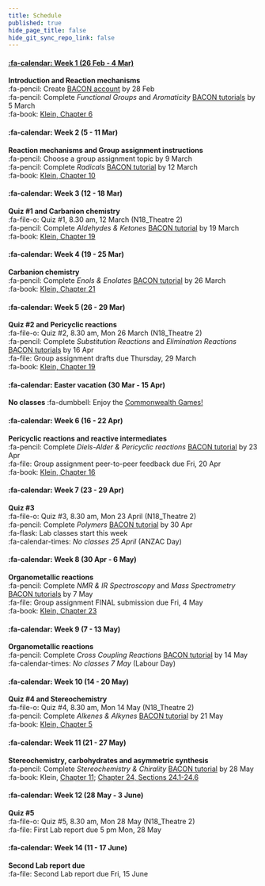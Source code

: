 ```yaml
---
title: Schedule
published: true
hide_page_title: false
hide_git_sync_repo_link: false
---
```


#### [:fa-calendar: Week 1 (26 Feb - 4 Mar)](/home/week-01)
**Introduction and Reaction mechanisms**  
:fa-pencil: Create [BACON account](https://learnbacon.com/) by 28 Feb  
:fa-pencil: Complete _Functional Groups_ and _Aromaticity_ [BACON tutorials](https://learnbacon.com/) by 5 March  
:fa-book: [Klein, Chapter 6](https://ebookcentral-proquest-com.libraryproxy.griffith.edu.au/lib/griffith/reader.action?docID=4806589&ppg=246)

#### :fa-calendar: Week 2 (5 - 11 Mar)
**Reaction mechanisms and Group assignment instructions**  
:fa-pencil: Choose a group assignment topic by 9 March   
:fa-pencil: Complete _Radicals_ [BACON tutorial](https://learnbacon.com/) by 12 March  
:fa-book: [Klein, Chapter 10](https://ebookcentral-proquest-com.libraryproxy.griffith.edu.au/lib/griffith/reader.action?docID=4806589&ppg=455)  

#### :fa-calendar: Week 3 (12 - 18 Mar)
**Quiz #1 and Carbanion chemistry**   
:fa-file-o: Quiz #1, 8.30 am, 12 March (N18_Theatre 2)  
:fa-pencil: Complete _Aldehydes & Ketones_ [BACON tutorial](https://learnbacon.com/) by 19 March  
:fa-book: [Klein, Chapter 19](https://ebookcentral-proquest-com.libraryproxy.griffith.edu.au/lib/griffith/reader.action?docID=4806589&ppg=864)  

#### :fa-calendar: Week 4 (19 - 25 Mar)
**Carbanion chemistry**   
:fa-pencil: Complete _Enols & Enolates_ [BACON tutorial](https://learnbacon.com/) by 26 March  
:fa-book: [Klein, Chapter 21](https://ebookcentral-proquest-com.libraryproxy.griffith.edu.au/lib/griffith/reader.action?docID=4806589&ppg=974)   

#### :fa-calendar: Week 5 (26 - 29 Mar)
**Quiz #2 and Pericyclic reactions**   
:fa-file-o: Quiz #2, 8.30 am, Mon 26 March (N18_Theatre 2)  
:fa-pencil: Complete _Substitution Reactions_ and _Elimination Reactions_ [BACON tutorials](https://learnbacon.com/) by 16 Apr  
:fa-file: Group assignment drafts due Thursday, 29 March  
:fa-book: [Klein, Chapter 19](https://ebookcentral-proquest-com.libraryproxy.griffith.edu.au/lib/griffith/reader.action?docID=4806589&ppg=864)  

#### :fa-calendar: Easter vacation (30 Mar - 15 Apr)
**No classes**
:fa-dumbbell: Enjoy the [Commonwealth Games!](https://www.gc2018.com/)

#### :fa-calendar: Week 6 (16 - 22 Apr)
**Pericyclic reactions and reactive intermediates**  
:fa-pencil: Complete _Diels-Alder & Pericyclic reactions_ [BACON tutorial](https://learnbacon.com/) by 23 Apr  
:fa-file: Group assignment peer-to-peer feedback due Fri, 20 Apr  
:fa-book: [Klein, Chapter 16](https://ebookcentral-proquest-com.libraryproxy.griffith.edu.au/lib/griffith/reader.action?docID=4806589&ppg=721)  

#### :fa-calendar: Week 7 (23 - 29 Apr)
**Quiz #3**  
:fa-file-o: Quiz #3, 8.30 am, Mon 23 April (N18_Theatre 2)  
:fa-pencil: Complete _Polymers_ [BACON tutorial](https://learnbacon.com/) by 30 Apr  
:fa-flask: Lab classes start this week  
:fa-calendar-times: _No classes 25 April_ (ANZAC Day)

#### :fa-calendar: Week 8 (30 Apr - 6 May)
**Organometallic reactions**  
:fa-pencil: Complete _NMR & IR Spectroscopy_ and _Mass Spectrometry_ [BACON tutorials](https://learnbacon.com/) by 7 May  
:fa-file: Group assignment FINAL submission due Fri, 4 May  
:fa-book: [Klein, Chapter 23](https://ebookcentral-proquest-com.libraryproxy.griffith.edu.au/lib/griffith/reader.action?docID=4806589&ppg=1074)  

#### :fa-calendar: Week 9 (7 - 13 May)
**Organometallic reactions**  
:fa-pencil: Complete _Cross Coupling Reactions_ [BACON tutorial](https://learnbacon.com/) by 14 May  
:fa-calendar-times: _No classes 7 May_ (Labour Day)  

#### :fa-calendar: Week 10 (14 - 20 May)
**Quiz #4 and Stereochemistry**   
:fa-file-o: Quiz #4, 8.30 am, Mon 14 May (N18_Theatre 2)  
:fa-pencil: Complete _Alkenes & Alkynes_ [BACON tutorial](https://learnbacon.com/) by 21 May  
:fa-book: [Klein, Chapter 5](https://ebookcentral-proquest-com.libraryproxy.griffith.edu.au/lib/griffith/reader.action?docID=4806589&ppg=201)  

#### :fa-calendar: Week 11 (21 - 27 May)
**Stereochemistry, carbohydrates and asymmetric synthesis**  
:fa-pencil: Complete _Stereochemistry & Chirality_ [BACON tutorial](https://learnbacon.com/) by 28 May  
:fa-book: Klein, [Chapter 11](https://ebookcentral-proquest-com.libraryproxy.griffith.edu.au/lib/griffith/reader.action?docID=4806589&ppg=499); [Chapter 24, Sections 24.1-24.6](https://ebookcentral-proquest-com.libraryproxy.griffith.edu.au/lib/griffith/reader.action?docID=4806589&ppg=1127)  

#### :fa-calendar: Week 12 (28 May - 3 June)
**Quiz #5**   
:fa-file-o: Quiz #5, 8.30 am, Mon 28 May (N18_Theatre 2)  
:fa-file: First Lab report due 5 pm Mon, 28 May  



#### :fa-calendar: Week 14 (11 - 17 June)
**Second Lab report due**   
:fa-file: Second Lab report due Fri, 15 June  
